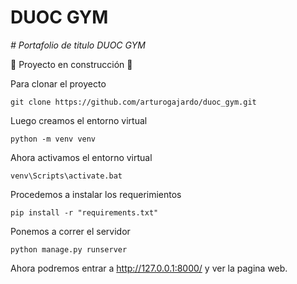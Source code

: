 # DUOC GYM

<em> # Portafolio de titulo DUOC GYM </em>

:construction: Proyecto en construcción :construction:

Para clonar el proyecto

```
git clone https://github.com/arturogajardo/duoc_gym.git
```

Luego creamos el entorno virtual

```
python -m venv venv
```

Ahora activamos el entorno virtual

```
venv\Scripts\activate.bat
```

Procedemos a instalar los requerimientos

```
pip install -r "requirements.txt"
```

Ponemos a correr el servidor

```
python manage.py runserver
```

Ahora podremos entrar a http://127.0.0.1:8000/ y ver la pagina web.
